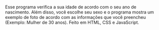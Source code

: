 Esse programa verifica a sua idade de acordo com o seu ano de nascimento. Além disso, você escolhe seu sexo e o programa mostra um exemplo de foto de acordo com as informações que você preencheu (Exemplo: Mulher de 30 anos). Feito em HTML, CSS e JavaScript.
